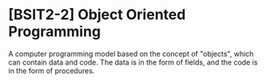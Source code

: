 # [BSIT2-2] Object Oriented Programming
A computer programming model based on the concept of "objects", which can contain data and code. The data is in the form of fields, and the code is in the form of procedures.
